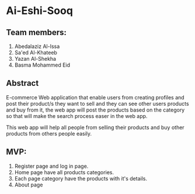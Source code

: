 # Ai-Eshi-Sooq 

## Team members:
1. Abedalaziz Al-Issa
2. Sa'ed Al-Khateeb
3. Yazan Al-Shekha
4. Basma Mohammed Eid


## Abstract 
E-commerce Web application that enable users from creating profiles and post their product/s they want to sell and they can see other users products and buy from it, the web app will post the products based on the category so that will make the search process easer in the web app.

This web app will help all people from selling their products and buy other products from others people easily.

## MVP:

1. Register page and log in page.
2. Home page have all products categories.
3. Each page category have the products with it's details.
4. About page